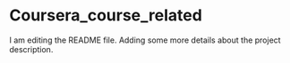 # Coursera_course_related
I am editing the README file. Adding some more details about the project description.

